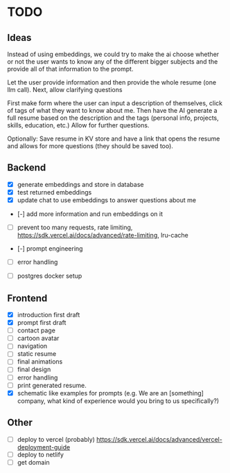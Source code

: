 # TODO

## Ideas

Instead of using embeddings, we could try to make the ai choose whether or not the user wants to know any of the different bigger subjects and the provide all of that information to the prompt. 

Let the user provide information and then provide the whole resume (one llm call).
Next, allow clarifying questions

First make form where the user can input a description of themselves, click of tags of what they want to know about me.
Then have the AI generate a full resume based on the description and the tags (personal info, projects, skills, education, etc.)
Allow for further questions.

Optionally: Save resume in KV store and have a link that opens the resume and allows for more questions (they should be saved too).

## Backend

- [x] generate embeddings and store in database
- [x] test returned embeddings
- [x] update chat to use embeddings to answer questions about me
- [-] add more information and run embeddings on it
- [ ] prevent too many requests, rate limiting, https://sdk.vercel.ai/docs/advanced/rate-limiting, lru-cache
- [-] prompt engineering
- [ ] error handling
- [ ] postgres docker setup



## Frontend

- [x] introduction first draft
- [x] prompt first draft
- [ ] contact page
- [ ] cartoon avatar
- [ ] navigation
- [ ] static resume
- [ ] final animations
- [ ] final design
- [ ] error handling
- [ ] print generated resume.
- [x] schematic like examples for prompts (e.g. We are an [something] company, what kind of experience would you bring to us specifically?)

## Other

- [ ] deploy to vercel (probably) https://sdk.vercel.ai/docs/advanced/vercel-deployment-guide
- [ ] deploy to netlify
- [ ] get domain